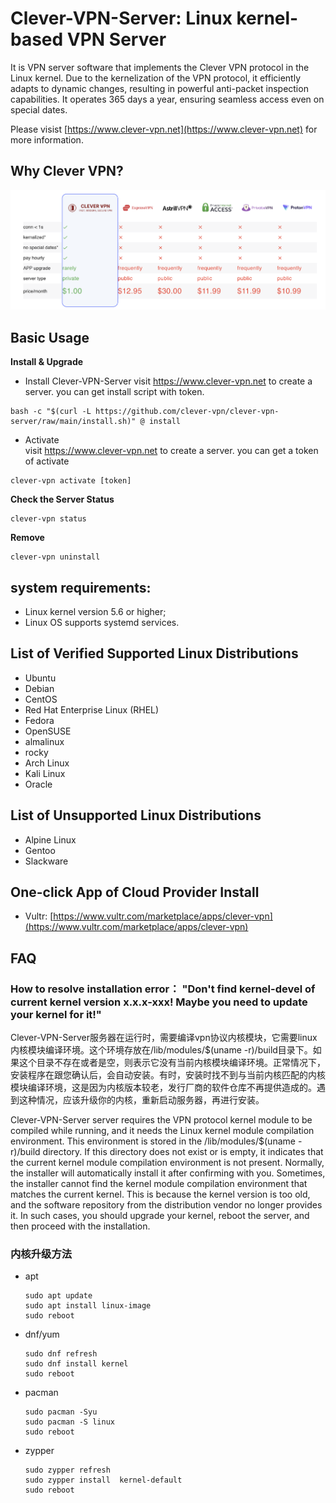 # Clever-VPN-Server: Linux kernel-based VPN Server

It is VPN server software that implements the Clever VPN protocol in the Linux kernel. Due to the kernelization of the VPN protocol, it efficiently adapts to dynamic changes, resulting in powerful anti-packet inspection capabilities. It operates 365 days a year, ensuring seamless access even on special dates. 

Please visist [https://www.clever-vpn.net](https://www.clever-vpn.net) for more information.

## Why Clever VPN?

[![](/images/why-clever-vpn.png)](https://www.clever-vpn.net)

## Basic Usage

**Install & Upgrade**
- Install Clever-VPN-Server
  visit https://www.clever-vpn.net to create a server. you can get install script with token.  
```
bash -c "$(curl -L https://github.com/clever-vpn/clever-vpn-server/raw/main/install.sh)" @ install
```
- Activate <br/>
  visit https://www.clever-vpn.net to create a server. you can get a token of activate
```
clever-vpn activate [token]
```
**Check the Server Status**

```
clever-vpn status
```

**Remove**

```
clever-vpn uninstall
```

## system requirements: 
- Linux kernel version 5.6 or higher;
- Linux OS supports systemd services.

## List of Verified Supported Linux Distributions
- Ubuntu
- Debian
- CentOS
- Red Hat Enterprise Linux (RHEL)
- Fedora
- OpenSUSE
- almalinux
- rocky
- Arch Linux
- Kali Linux
- Oracle

## List of Unsupported Linux Distributions
- Alpine Linux
- Gentoo
- Slackware

## One-click App of Cloud Provider Install
- Vultr: [https://www.vultr.com/marketplace/apps/clever-vpn](https://www.vultr.com/marketplace/apps/clever-vpn)

## FAQ
### How to resolve installation error： "Don't find kernel-devel of current kernel version x.x.x-xxx! Maybe you need to update your kernel for it!"
Clever-VPN-Server服务器在运行时，需要编译vpn协议内核模块，它需要linux内核模块编译环境。这个环境存放在/lib/modules/$(uname -r)/build目录下。如果这个目录不存在或者是空，则表示它没有当前内核模块编译环境。正常情况下，安装程序在跟您确认后，会自动安装。有时，安装时找不到与当前内核匹配的内核模块编译环境，这是因为内核版本较老，发行厂商的软件仓库不再提供造成的。遇到这种情况，应该升级你的内核，重新启动服务器，再进行安装。

Clever-VPN-Server server requires the VPN protocol kernel module to be compiled while running, and it needs the Linux kernel module compilation environment. This environment is stored in the /lib/modules/$(uname -r)/build directory. If this directory does not exist or is empty, it indicates that the current kernel module compilation environment is not present. Normally, the installer will automatically install it after confirming with you. Sometimes, the installer cannot find the kernel module compilation environment that matches the current kernel. This is because the kernel version is too old, and the software repository from the distribution vendor no longer provides it. In such cases, you should upgrade your kernel, reboot the server, and then proceed with the installation.

### 内核升级方法
- apt
  ```
  sudo apt update
  sudo apt install linux-image
  sudo reboot
  ```
- dnf/yum
  ```
  sudo dnf refresh
  sudo dnf install kernel
  sudo reboot
  ```
- pacman
  ```
  sudo pacman -Syu
  sudo pacman -S linux
  sudo reboot
  ```
- zypper
  ```
  sudo zypper refresh
  sudo zypper install  kernel-default
  sudo reboot
  ```
